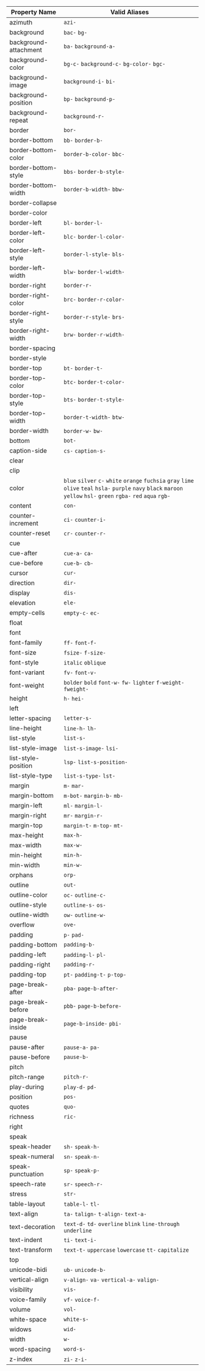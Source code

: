 | Property Name | Valid Aliases |
| --- | --- |
| azimuth | `azi-`  |
| background | `bac-` `bg-`  |
| background-attachment | `ba-` `background-a-`  |
| background-color | `bg-c-` `background-c-` `bg-color-` `bgc-`  |
| background-image | `background-i-` `bi-`  |
| background-position | `bp-` `background-p-`  |
| background-repeat | `background-r-`  |
| border | `bor-`  |
| border-bottom | `bb-` `border-b-`  |
| border-bottom-color | `border-b-color-` `bbc-`  |
| border-bottom-style | `bbs-` `border-b-style-`  |
| border-bottom-width | `border-b-width-` `bbw-`  |
| border-collapse |  |
| border-color |  |
| border-left | `bl-` `border-l-`  |
| border-left-color | `blc-` `border-l-color-`  |
| border-left-style | `border-l-style-` `bls-`  |
| border-left-width | `blw-` `border-l-width-`  |
| border-right | `border-r-`  |
| border-right-color | `brc-` `border-r-color-`  |
| border-right-style | `border-r-style-` `brs-`  |
| border-right-width | `brw-` `border-r-width-`  |
| border-spacing |  |
| border-style |  |
| border-top | `bt-` `border-t-`  |
| border-top-color | `btc-` `border-t-color-`  |
| border-top-style | `bts-` `border-t-style-`  |
| border-top-width | `border-t-width-` `btw-`  |
| border-width | `border-w-` `bw-`  |
| bottom | `bot-`  |
| caption-side | `cs-` `caption-s-`  |
| clear |  |
| clip |  |
| color | `blue` `silver` `c-` `white` `orange` `fuchsia` `gray` `lime` `olive` `teal` `hsla-` `purple` `navy` `black` `maroon` `yellow` `hsl-` `green` `rgba-` `red` `aqua` `rgb-`  |
| content | `con-`  |
| counter-increment | `ci-` `counter-i-`  |
| counter-reset | `cr-` `counter-r-`  |
| cue |  |
| cue-after | `cue-a-` `ca-`  |
| cue-before | `cue-b-` `cb-`  |
| cursor | `cur-`  |
| direction | `dir-`  |
| display | `dis-`  |
| elevation | `ele-`  |
| empty-cells | `empty-c-` `ec-`  |
| float |  |
| font |  |
| font-family | `ff-` `font-f-`  |
| font-size | `fsize-` `f-size-`  |
| font-style | `italic` `oblique`  |
| font-variant | `fv-` `font-v-`  |
| font-weight | `bolder` `bold` `font-w-` `fw-` `lighter` `f-weight-` `fweight-`  |
| height | `h-` `hei-`  |
| left |  |
| letter-spacing | `letter-s-`  |
| line-height | `line-h-` `lh-`  |
| list-style | `list-s-`  |
| list-style-image | `list-s-image-` `lsi-`  |
| list-style-position | `lsp-` `list-s-position-`  |
| list-style-type | `list-s-type-` `lst-`  |
| margin | `m-` `mar-`  |
| margin-bottom | `m-bot-` `margin-b-` `mb-`  |
| margin-left | `ml-` `margin-l-`  |
| margin-right | `mr-` `margin-r-`  |
| margin-top | `margin-t-` `m-top-` `mt-`  |
| max-height | `max-h-`  |
| max-width | `max-w-`  |
| min-height | `min-h-`  |
| min-width | `min-w-`  |
| orphans | `orp-`  |
| outline | `out-`  |
| outline-color | `oc-` `outline-c-`  |
| outline-style | `outline-s-` `os-`  |
| outline-width | `ow-` `outline-w-`  |
| overflow | `ove-`  |
| padding | `p-` `pad-`  |
| padding-bottom | `padding-b-`  |
| padding-left | `padding-l-` `pl-`  |
| padding-right | `padding-r-`  |
| padding-top | `pt-` `padding-t-` `p-top-`  |
| page-break-after | `pba-` `page-b-after-`  |
| page-break-before | `pbb-` `page-b-before-`  |
| page-break-inside | `page-b-inside-` `pbi-`  |
| pause |  |
| pause-after | `pause-a-` `pa-`  |
| pause-before | `pause-b-`  |
| pitch |  |
| pitch-range | `pitch-r-`  |
| play-during | `play-d-` `pd-`  |
| position | `pos-`  |
| quotes | `quo-`  |
| richness | `ric-`  |
| right |  |
| speak |  |
| speak-header | `sh-` `speak-h-`  |
| speak-numeral | `sn-` `speak-n-`  |
| speak-punctuation | `sp-` `speak-p-`  |
| speech-rate | `sr-` `speech-r-`  |
| stress | `str-`  |
| table-layout | `table-l-` `tl-`  |
| text-align | `ta-` `talign-` `t-align-` `text-a-`  |
| text-decoration | `text-d-` `td-` `overline` `blink` `line-through` `underline`  |
| text-indent | `ti-` `text-i-`  |
| text-transform | `text-t-` `uppercase` `lowercase` `tt-` `capitalize`  |
| top |  |
| unicode-bidi | `ub-` `unicode-b-`  |
| vertical-align | `v-align-` `va-` `vertical-a-` `valign-`  |
| visibility | `vis-`  |
| voice-family | `vf-` `voice-f-`  |
| volume | `vol-`  |
| white-space | `white-s-`  |
| widows | `wid-`  |
| width | `w-`  |
| word-spacing | `word-s-`  |
| z-index | `zi-` `z-i-`  |
